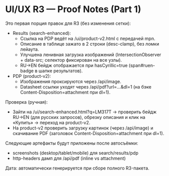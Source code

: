 # UI/UX R3 — Proof Notes (Part 1)

Это первая порция правок для R3 (без изменения сетки):

- Results (search-enhanced):
  - Ссылка на PDP ведёт на /ui/product-v2.html с передачей mpn.
  - Описание в таблице зажато в 2 строки (desc-clamp), без ломки лейаута.
  - Улучшена ленивная загрузка изображений (IntersectionObserver + data-src; селектор фиксирован на все узлы).
  - RU→EN бейдж отображается при hasCyrillic=true (span#ruen-badge в шапке результатов).
- PDP (product-v2):
  - Изображения проксируются через /api/image.
  - Datasheet ссылки уходят через /api/pdf?url=…&dl=1 (на бэке Content-Disposition=attachment при dl=1).

Проверка (ручная):
- Зайти на /ui/search-enhanced.html?q=LM317T → проверить бейдж RU→EN (для русских запросов), обрезку описания и клик на «Купить» → переход на product-v2.
- На product-v2 проверить загрузку картинок (через /api/image) и скачивание PDF (заголовок Content-Disposition=attachment при dl=1).

Следующие артефакты будут приложены после автосъёмки:
- screenshots (desktop/tablet/mobile) для search/results/pdp
- http-headers дамп для /api/pdf (inline vs attachment)

Дата: автоматически генерируется при сборе полного R3-пакета.
